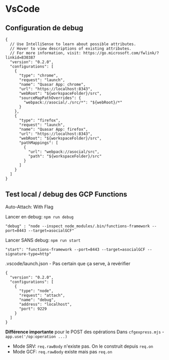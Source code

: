 # VsCode

## Configuration de debug

    {
      // Use IntelliSense to learn about possible attributes.
      // Hover to view descriptions of existing attributes.
      // For more information, visit: https://go.microsoft.com/fwlink/?linkid=830387
      "version": "0.2.0",
      "configurations": [
        {
          "type": "chrome",
          "request": "launch",
          "name": "Quasar App: chrome",
          "url": "https://localhost:8343",
          "webRoot": "${workspaceFolder}/src",
          "sourceMapPathOverrides": {
            "webpack://asocial/./src/*": "${webRoot}/*"
          }
        },
        {
          "type": "firefox",
          "request": "launch",
          "name": "Quasar App: firefox",
          "url": "https://localhost:8343",
          "webRoot": "${workspaceFolder}/src",
          "pathMappings": [
            {
              "url": "webpack://asocial/src",
              "path": "${workspaceFolder}/src"
            }
          ]
        }
      ]
    }

## Test local / debug des GCP Functions
Auto-Attach: With Flag

Lancer en debug: `npm run debug`

    "debug" : "node --inspect node_modules/.bin/functions-framework --port=8443 --target=asocialGCF"

Lancer SANS debug: `npm run start`

    "start": "functions-framework --port=8443 --target=asocialGCF --signature-type=http"

.vscode/launch.json - Pas certain que ça serve, à revérifier

    {
      "version": "0.2.0",
      "configurations": [
        {
          "type": "node",
          "request": "attach",
          "name": "debug",
          "address": "localhost",
          "port": 9229
        }
      ]
    }

**Différence importante** pour le POST des opérations
Dans `cfgexpress.mjs` - `app.use('/op:operation ...)`
- Mode SRV: `req.rawBody` n'existe pas. On le construit depuis `req.on`
- Mode GCF: `req.rawBody` existe mais pas `req.on`
